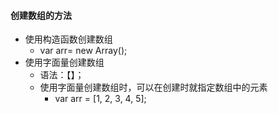 #### 创建数组的方法

* 使用构造函数创建数组
  * var arr= new Array\(\);
* 使用字面量创建数组
  * 语法：【】；
  * 使用字面量创建数组时，可以在创建时就指定数组中的元素
    * var arr = \[1, 2, 3, 4, 5\];




